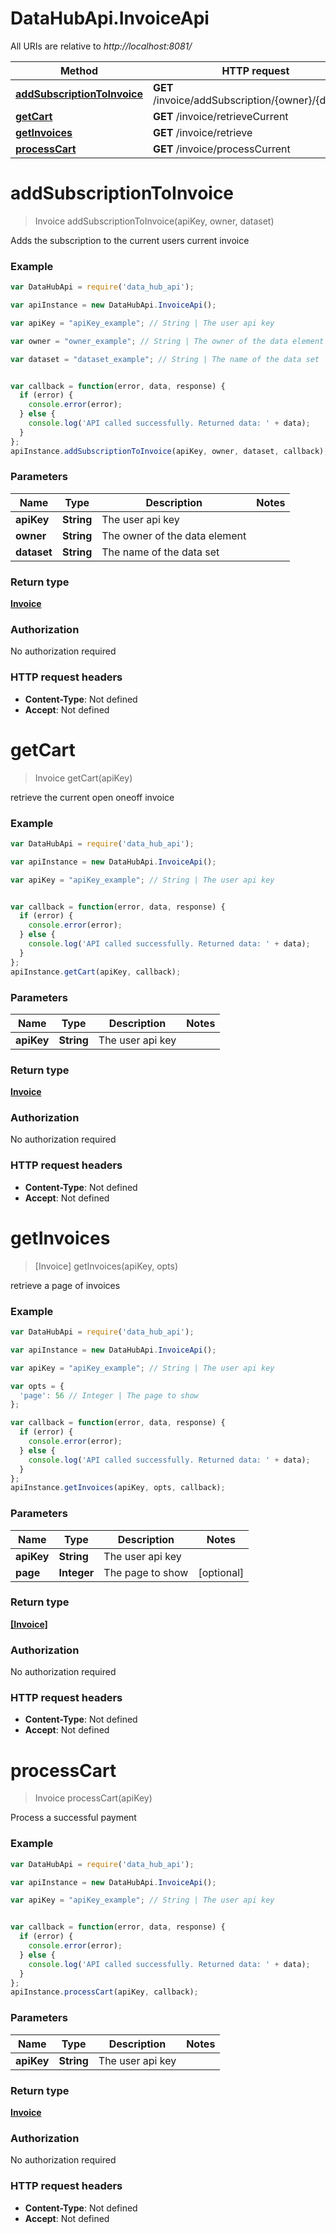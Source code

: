 # DataHubApi.InvoiceApi

All URIs are relative to *http://localhost:8081/*

Method | HTTP request | Description
------------- | ------------- | -------------
[**addSubscriptionToInvoice**](InvoiceApi.md#addSubscriptionToInvoice) | **GET** /invoice/addSubscription/{owner}/{dataset} | 
[**getCart**](InvoiceApi.md#getCart) | **GET** /invoice/retrieveCurrent | 
[**getInvoices**](InvoiceApi.md#getInvoices) | **GET** /invoice/retrieve | 
[**processCart**](InvoiceApi.md#processCart) | **GET** /invoice/processCurrent | 


<a name="addSubscriptionToInvoice"></a>
# **addSubscriptionToInvoice**
> Invoice addSubscriptionToInvoice(apiKey, owner, dataset)



Adds the subscription to the current users current invoice

### Example
```javascript
var DataHubApi = require('data_hub_api');

var apiInstance = new DataHubApi.InvoiceApi();

var apiKey = "apiKey_example"; // String | The user api key

var owner = "owner_example"; // String | The owner of the data element

var dataset = "dataset_example"; // String | The name of the data set


var callback = function(error, data, response) {
  if (error) {
    console.error(error);
  } else {
    console.log('API called successfully. Returned data: ' + data);
  }
};
apiInstance.addSubscriptionToInvoice(apiKey, owner, dataset, callback);
```

### Parameters

Name | Type | Description  | Notes
------------- | ------------- | ------------- | -------------
 **apiKey** | **String**| The user api key | 
 **owner** | **String**| The owner of the data element | 
 **dataset** | **String**| The name of the data set | 

### Return type

[**Invoice**](Invoice.md)

### Authorization

No authorization required

### HTTP request headers

 - **Content-Type**: Not defined
 - **Accept**: Not defined

<a name="getCart"></a>
# **getCart**
> Invoice getCart(apiKey)



retrieve the current open oneoff invoice

### Example
```javascript
var DataHubApi = require('data_hub_api');

var apiInstance = new DataHubApi.InvoiceApi();

var apiKey = "apiKey_example"; // String | The user api key


var callback = function(error, data, response) {
  if (error) {
    console.error(error);
  } else {
    console.log('API called successfully. Returned data: ' + data);
  }
};
apiInstance.getCart(apiKey, callback);
```

### Parameters

Name | Type | Description  | Notes
------------- | ------------- | ------------- | -------------
 **apiKey** | **String**| The user api key | 

### Return type

[**Invoice**](Invoice.md)

### Authorization

No authorization required

### HTTP request headers

 - **Content-Type**: Not defined
 - **Accept**: Not defined

<a name="getInvoices"></a>
# **getInvoices**
> [Invoice] getInvoices(apiKey, opts)



retrieve a page of invoices

### Example
```javascript
var DataHubApi = require('data_hub_api');

var apiInstance = new DataHubApi.InvoiceApi();

var apiKey = "apiKey_example"; // String | The user api key

var opts = { 
  'page': 56 // Integer | The page to show
};

var callback = function(error, data, response) {
  if (error) {
    console.error(error);
  } else {
    console.log('API called successfully. Returned data: ' + data);
  }
};
apiInstance.getInvoices(apiKey, opts, callback);
```

### Parameters

Name | Type | Description  | Notes
------------- | ------------- | ------------- | -------------
 **apiKey** | **String**| The user api key | 
 **page** | **Integer**| The page to show | [optional] 

### Return type

[**[Invoice]**](Invoice.md)

### Authorization

No authorization required

### HTTP request headers

 - **Content-Type**: Not defined
 - **Accept**: Not defined

<a name="processCart"></a>
# **processCart**
> Invoice processCart(apiKey)



Process a successful payment

### Example
```javascript
var DataHubApi = require('data_hub_api');

var apiInstance = new DataHubApi.InvoiceApi();

var apiKey = "apiKey_example"; // String | The user api key


var callback = function(error, data, response) {
  if (error) {
    console.error(error);
  } else {
    console.log('API called successfully. Returned data: ' + data);
  }
};
apiInstance.processCart(apiKey, callback);
```

### Parameters

Name | Type | Description  | Notes
------------- | ------------- | ------------- | -------------
 **apiKey** | **String**| The user api key | 

### Return type

[**Invoice**](Invoice.md)

### Authorization

No authorization required

### HTTP request headers

 - **Content-Type**: Not defined
 - **Accept**: Not defined

